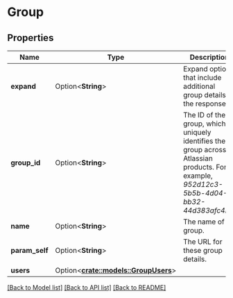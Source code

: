 # Group

## Properties

Name | Type | Description | Notes
------------ | ------------- | ------------- | -------------
**expand** | Option<**String**> | Expand options that include additional group details in the response. | [optional][readonly]
**group_id** | Option<**String**> | The ID of the group, which uniquely identifies the group across all Atlassian products. For example, *952d12c3-5b5b-4d04-bb32-44d383afc4b2*. | [optional]
**name** | Option<**String**> | The name of group. | [optional]
**param_self** | Option<**String**> | The URL for these group details. | [optional][readonly]
**users** | Option<[**crate::models::GroupUsers**](Group_users.md)> |  | [optional]

[[Back to Model list]](../README.md#documentation-for-models) [[Back to API list]](../README.md#documentation-for-api-endpoints) [[Back to README]](../README.md)


